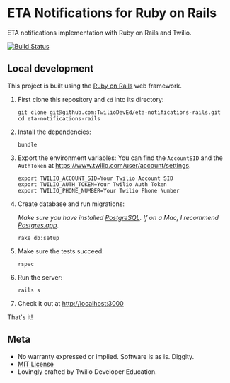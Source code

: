 # ETA Notifications for Ruby on Rails

ETA notifications implementation with Ruby on Rails and Twilio.

[![Build Status](https://travis-ci.org/TwilioDevEd/eta-notifications-rails.svg?branch=master)](https://travis-ci.org/TwilioDevEd/eta-notifications-rails)

## Local development

This project is built using the [Ruby on Rails](http://rubyonrails.org/) web framework.

1. First clone this repository and `cd` into its directory:
   ```
   git clone git@github.com:TwilioDevEd/eta-notifications-rails.git
   cd eta-notifications-rails
   ```

1. Install the dependencies:
   ```
   bundle
   ```

1. Export the environment variables:
   You can find the `AccountSID` and the `AuthToken` at https://www.twilio.com/user/account/settings.
   ```
   export TWILIO_ACCOUNT_SID=Your Twilio Account SID
   export TWILIO_AUTH_TOKEN=Your Twilio Auth Token
   export TWILIO_PHONE_NUMBER=Your Twilio Phone Number
   ```

1. Create database and run migrations:

   _Make sure you have installed [PostgreSQL](http://www.postgresql.org/). If on
   a Mac, I recommend [Postgres.app](http://postgresapp.com)_.

   ```
   rake db:setup
   ```

1. Make sure the tests succeed:
   ```
   rspec
   ```

1. Run the server:
   ```
   rails s
   ```

1. Check it out at [http://localhost:3000](http://localhost:3000)

That's it!

## Meta

* No warranty expressed or implied. Software is as is. Diggity.
* [MIT License](http://www.opensource.org/licenses/mit-license.html)
* Lovingly crafted by Twilio Developer Education.

